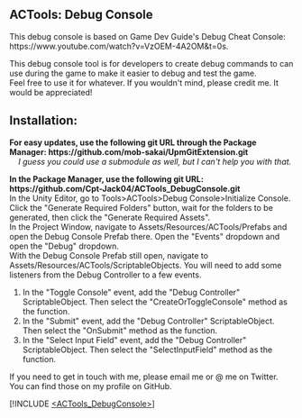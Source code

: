 ## ACTools: Debug Console
<p>
    This debug console is based on Game Dev Guide's Debug Cheat Console: https://www.youtube.com/watch?v=VzOEM-4A2OM&t=0s.
<p>
    This debug console tool is for developers to create debug commands to can use during the game to make it easier to debug and test the game.
    <br/>
    Feel free to use it for whatever. If you wouldn't mind, please credit me. It would be appreciated!
</p>

## Installation:
<p>
    <b>For easy updates, use the following git URL through the Package Manager: https://github.com/mob-sakai/UpmGitExtension.git</b>
    <br/>
    <i>&nbsp;&nbsp;&nbsp;&nbsp;I guess you could use a submodule as well, but I can't help you with that.</i>
</p>
<p>
    <b>In the Package Manager, use the following git URL: https://github.com/Cpt-Jack04/ACTools_DebugConsole.git</b>
    <br/>
    In the Unity Editor, go to Tools>ACTools>Debug Console>Initialize Console. Click the "Generate Required Folders" button, wait for the folders to be generated, then click the "Generate Required Assets".
    <br/>
    In the Project Window, navigate to Assets/Resources/ACTools/Prefabs and open the Debug Console Prefab there. Open the "Events" dropdown and open the "Debug" dropdown.
    <br/>
    With the Debug Console Prefab still open, navigate to Assets/Resources/ACTools/ScriptableObjects. You will need to add some listeners from the Debug Controller to a few events.
</p>
<ol>
    <li>In the "Toggle Console" event, add the "Debug Controller" ScriptableObject. Then select the "CreateOrToggleConsole" method as the function.</li>
    <li>In the "Submit" event, add the "Debug Controller" ScriptableObject. Then select the "OnSubmit" method as the function.</li>
    <li>In the "Select Input Field" event, add the "Debug Controller" ScriptableObject. Then select the "SelectInputField" method as the function.</li>
</ol>

<p>
    If you need to get in touch with me, please email me or @ me on Twitter. You can find those on my profile on GitHub.
</p>

[!INCLUDE [<ACTools_DebugConsole>](</Documentation~/ACTools_DebugConsole.md>)]
